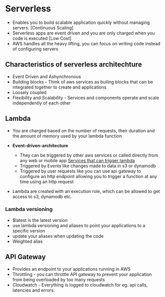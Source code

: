 # Serverless 
 - Enables you to build scalable application quickly without managing servers. [Continuous Scaling]
 - Serverless apps are event driven and you are only charged when you code is executed [Low Cost]
 - AWS handles all the heavy lifting, you can focus on writing code instead of configuring servers

 ## Characteristics of serverless architechture
  - Event Driven and Ashynchronous
  - Building blocks - Think of aws services as builing blocks that can be integrated together to create and applications
  - Loosely coupled
  - Flexibility and Scalability - Services and components operate and scale independently of each other

  ## Lambda 
  - You are charged based on the number of requests, their duration and the amount of memory used by your lambda function
  - **Event-driven-architecture**
    - They can be triggered by other aws services or called directly from any web or mobile app [Services that can trigger lambda](https://docs.aws.amazon.com/lambda/latest/dg/lambda-services.html)
    - Triggered by Events like changes made to data in s3 or dynamodb
    - Triggered by user requests like you can use api gateway to configure an http endpoint allowing you to trigger a function at any time using an http request
   
  - Lambda are created with an execution role, which can be allowed to get access to s3, dynamodb etc.

  ### Lambda versioning
   - $latest is the latest version
   - use lambda versioning and aliases to point your applications to a specific version
   - update your aliases when updating the code
   - Weighted alias
   
  ## API Gateway
  - Provides an endpoint to your applications running in AWS
  - Throttling - you can throttle API gateway to prevent your application from being overloaded by too many requests
  - Cloudwatch - Everything is logged to cloudwatch for eg. api calls, latencies and errors. 

